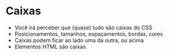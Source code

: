 # Caixas 

* Você irá perceber que (quase) tudo são caixas do CSS
* Posicionamentos, tamanhos, espaçamentos, bordas, cores
* Caixas podem ficar ao lado uma da outra, ou acima
* Elementos HTML são caixas.